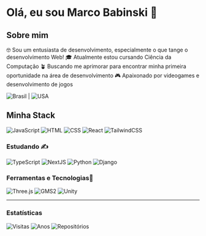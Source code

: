# Olá, eu sou Marco Babinski 👋

## Sobre mim

🤓 Sou um entusiasta de desenvolvimento, especialmente o que tange o desenvolvimento Web!
🎓 Atualmente estou cursando Ciência da Computação
🪴 Buscando me aprimorar para encontrar minha primeira oportunidade na área de desenvolvimento
🎮 Apaixonado por videogames e desenvolvimento de jogos

![Brasil](https://raw.githubusercontent.com/stevenrskelton/flag-icon/master/png/16/country-4x3/br.png "Português Brasileiro") | ![USA](https://raw.githubusercontent.com/stevenrskelton/flag-icon/master/png/16/country-4x3/us.png "Inglês | English")

## Minha Stack
![JavaScript](https://img.shields.io/badge/-JavaScript-333?&logo=JavaScript)
![HTML](https://img.shields.io/badge/-HTML-333?&logo=HTML5)
![CSS](https://img.shields.io/badge/-CSS-333?&logo=CSS3)
![React](https://img.shields.io/badge/-React-333?&logo=React)
![TailwindCSS](https://img.shields.io/badge/Tailwind_CSS-333?&logo=tailwind-css)

### Estudando ✍️
![TypeScript](https://img.shields.io/badge/-TypeScript-333?&logo=TypeScript)
![NextJS](https://img.shields.io/badge/-NextJS-333?&logo=Next.js)
![Python](https://img.shields.io/badge/-Python-333?&logo=Python)
![Django](https://img.shields.io/badge/-Django-333?&logo=Django)

### Ferramentas e Tecnologias🔨
![Three.js](https://img.shields.io/badge/-Three.JS-333?&logo=Three.js)
![GMS2](https://img.shields.io/badge/-Game_Maker_Studio_2-333?&logo=Gamemaker)
![Unity](https://img.shields.io/badge/-Unity-333?&logo=Unity)

---
### Estatísticas
![Visitas](https://badges.pufler.dev/visits/marcobabinski/marcobabinski) 
![Anos](https://badges.pufler.dev/years/marcobabinski)
![Repositórios](https://badges.pufler.dev/repos/marcobabinski)
